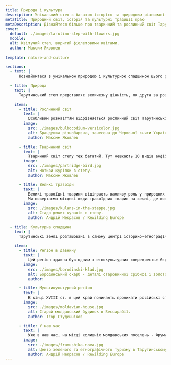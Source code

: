```yaml
---
title: Природа і культура
description: Унікальний степ з багатою історією та природним різноманіттям
metaTitle: Природний світ, історія та культурні традиції краю
metaDescription: Дізнайтеся більше про тваринний та рослинний світ Тарутинського степу, а також багаті культурні традиції та історію краю
cover:
  default: ./images/tarutino-step-with-flowers.jpg
  mobile: 
  alt: Квітучий степ, вкритий фіолетовими квітами.
  author: Максим Яковлев
  
template: nature-and-culture

sections:
  - text: |
      Познайомтеся з унікальною природою і культурною спадщиною цього регіону, який зумів зберегти і пронести через століття не тільки багатий рослинний і тваринний світ, а й величезний пласт культури і традицій багатьох національностей, які населяли його протягом століть. Окрім цього, ви зможете побачити великих диких травоїдних тварин, яких ми повернули в Тарутинський степ, щоб доповнити його різноманіття та відновити природні процеси, які формують цю унікальну природну систему. Ви зможете не тільки дізнатися і побачити своїми очима «живу» історію, а й спробувати її на смак, доторкнутися до неї і, звичайно ж, зробити селфі на пам'ять 😊
      
  - title: Природа
    text: |
      Тарутинський степ представляє величезну цінність, як друга за розміром після біосферного заповідника «Асканія-Нова» степова ділянка, що зберігся в близькому до природного стані. Сьогодні він є унікальним не тільки для України - країни з одним з найвищих показників розораності території в світі, - але і для Європи в цілому. Тарутинський степ визнаний об'єктом Смарагдової мережі Європи, а його збереження є міжнародним зобов'язанням України відповідно до Бернської конвенції про охорону дикої флори і фауни та природних середовищ існування в Європі.

    items:
      - title: Рослинний світ
        text: |
          Особливим розмаїттям відрізняється рослинний світ Тарутинського степу: одних квіткових рослин тут налічується 527 видів. Найбільшу цінність на території парку представляють збережені тут екосистеми разнотравнотіпчаково-ковилових цілинних і вторинних степів. Тут також зустрічається ендемік північно-західного Причорномор'я - рястка гірська.
        image:
          src: ./images/bulbocodium-versicolor.jpg
          alt: Брандушка різнобарвна, занесена до Червоної книги України, в Тарутинському степу.
          author: Максим Яковлев

      - title: Тваринний світ
        text: |
          Тваринний світ степу теж багатий. Тут мешкають 10 видів амфібій і рептилій, 19 видів ссавців, близько 100 видів птахів. Тарутинський степ – чи не останнє місце в Україні, де зустрічається рідкісний вид ссавця –  мишівка степова. Велике значення Тарутинський степ має для збереження рідкісних видів степових птахів. Ще в середині минулого століття в Тарутинському степу гніздилися дрохва і журавель степовий. Більше 17 видів рослин і близько 40 видів тварин, що мешкають тут, занесені до Червоної книги України та Європейського Червоного списку видів, що знаходяться під загрозою зникнення.
        image:
          src: ./images/partridge-bird.jpg
          alt: Чотири куріпки в степу.
          author: Максим Яковлев

      - title: Великі травоїди
        text: |
          Великі травоїдні тварини відіграють важливу роль у природних системах. Вони підтримують природні луки та степи, сприяють проростанню трав і дерев, і навіть можуть відкривати закриті ліси. Значна частина біорізноманіття Європи мешкає на відкритих луках, у мозаїчних ландшафтах та лісостепу, відкритих лісах та гаях, які всі для свого існування залежать від випасу травоїдних. Коли великі природні території покинуті людьми та травоїдами, вони заростають чагарниками та лісами, тому їх біорізноманіття зменшується.
          Ми повертаємо місцеві види травоїдних тварин на землі, де вони колись мешкали. У нас в парку ви можете побачити диких куланів, полохливих ланей, благородних оленів, потішних сайгаків, доброзичливих буйволів і величних українських сірих биків, які бродять по Тарутинському степу і формують його ландшафт і різноманітність.
        image:
          src: ./images/kulans-in-the-steppe.jpg
          alt: Стадо диких куланів в степу.
          author: Андрій Некрасов / Rewilding Europe

  - title: Культурна спадщина
    text: |
      Тарутинські землі розташовані в самому центрі історико-етнографічного регіону, відомого як «Буджак» або «Південна Бессарабія» - степовій частині Дунай-Дністровського межиріччя. Тому ще в давнину і пізніше його населяли багато національностей, які залишили свій слід на цих землях, як у вигляді історичних об'єктів, так і у вигляді традицій, устоїв і особливостей місцевої кухні.

    items:
      - title: Регіон в давнину
        text: |
          Цей регіон здавна був одним з етнокультурних «перехресть» Європи. Тут знаходяться кургани, які свідчать про присутність кіммерійців, скіфів, сарматів і т.д. аж до половців, печенігів і ногайців. В середні віки Буджакські землі входили до складу багатьох держави: Болгарії, Київської Русі, Галицько-Волинського князівства, Молдавії. З XV ст. вони стали частиною Османської імперії і були заселені ногайцями - кочівниками тюркського і монгольського світу.
        image:
          src: ./images/borodinski-klad.jpg
          alt: Бородинський скарб - деталі старовинної срібної і золотого зброї, знайдені в Бессарабії.
          author:

      - title: Мультикультурний регіон
        text: |
          В кінці ХVIII ст. в цей край починають проникати російські старообрядці, молдавські селяни і українські козаки. У 1812 р. за Бухарестським миром Буджак відходить до Російської імперії. Ногайці були виселені, а їх урочища заселені державними селянами (українцями, молдаванами, росіянами) і «іноземними колоністами» (німцями, болгарами, гагаузами). Після війни, в 1946 р., за ініціативою Г. К. Жукова, населення сіл на кордоні Саратського і Тарутинського районів було виселено, а сама територія перетворена на артилерійський полігон.
        image:
          src: ./images/moldavian-house.jpg
          alt: Старий молдавський будинок в Бессарабії.
          author: Ігор Студенніков

      - title: У наш час
        text: |
          Уже в наш час, на місці колишніх молдавських поселень - Фрумушика і Рошія створено етнографічний туристичний комплекс «Фрумушика-Нова», де за принципом музею під відкритим небом відтворено традиційні національні подвір'я, а також церкву, пасіку, корчму. Тут же знаходиться аграрно-вівчарське підприємство і найбільший в Європі комплекс з вирощування овець каракульської породи. Продукти вівчарства - м'ясо та бринза - є невід'ємною частиною традиційної бессарабской кухні. Край також славиться виноробством.
        image:
          src: ./images/frumushika-nova.jpg
          alt: Центр зеленого та етнографічного туризму в Тарутинському степу «Фрумушика-Нова».
          author: Андрій Некрасов / Rewilding Europe
---
```

